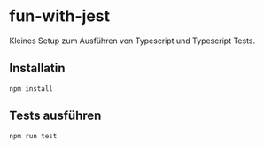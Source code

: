 # fun-with-jest

Kleines Setup zum Ausführen von Typescript und Typescript Tests.


## Installatin
```
npm install
```

## Tests ausführen

```
npm run test
```
